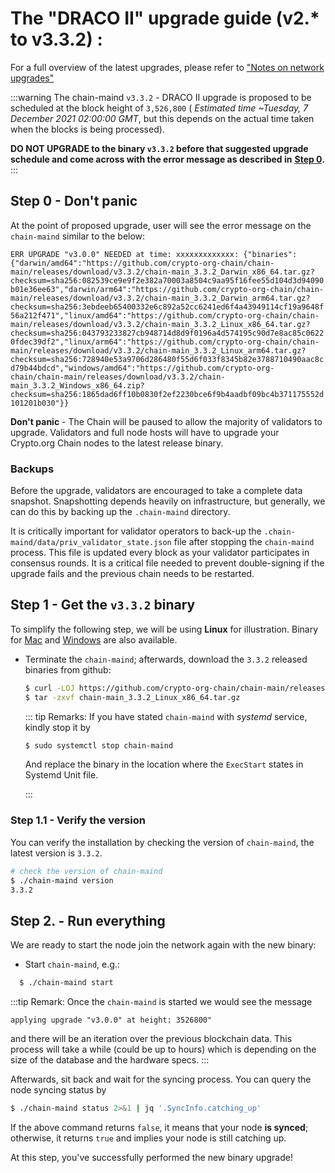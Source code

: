 # The "DRACO II" upgrade guide (v2.\* to v3.3.2) :

For a full overview of the latest upgrades, please refer to ["Notes on network upgrades"](https://crypto.org/docs/getting-started/mainnet.html#step-0-notes-on-network-upgrades)

:::warning The chain-maind `v3.3.2` - DRACO II upgrade is proposed to be scheduled at the block height of `3,526,800` ( _Estimated time \~Tuesday, 7 December 2021 02:00:00 GMT_, but this depends on the actual time taken when the blocks is being processed).

**DO NOT UPGRADE to the binary `v3.3.2` before that suggested upgrade schedule and come across with the error message as described in** [**Step 0**](upgrade\_guide\_draco\_2.md#step-0-don-t-panic)**.** :::

## Step 0 - Don't panic

At the point of proposed upgrade, user will see the error message on the `chain-maind` similar to the below:

`ERR UPGRADE "v3.0.0" NEEDED at time: xxxxxxxxxxxxx: {"binaries":{"darwin/amd64":"https://github.com/crypto-org-chain/chain-main/releases/download/v3.3.2/chain-main_3.3.2_Darwin_x86_64.tar.gz?checksum=sha256:082539ce9e9f2e382a70003a8504c9aa95f16fee55d104d3d94090b01e36ee63","darwin/arm64":"https://github.com/crypto-org-chain/chain-main/releases/download/v3.3.2/chain-main_3.3.2_Darwin_arm64.tar.gz?checksum=sha256:3ebdeeb65400332e6c892a52cc6241ed6f4a43949114cf19a9648f56a212f471","linux/amd64":"https://github.com/crypto-org-chain/chain-main/releases/download/v3.3.2/chain-main_3.3.2_Linux_x86_64.tar.gz?checksum=sha256:043793233827cb948714d8d9f0196a4d574195c90d7e8ac85c06220fdec39df2","linux/arm64":"https://github.com/crypto-org-chain/chain-main/releases/download/v3.3.2/chain-main_3.3.2_Linux_arm64.tar.gz?checksum=sha256:728940e53a9706d286480f55d6f033f8345b82e3788710490aac8cd79b44bdcd","windows/amd64":"https://github.com/crypto-org-chain/chain-main/releases/download/v3.3.2/chain-main_3.3.2_Windows_x86_64.zip?checksum=sha256:1865dad6ff10b0830f2ef2230bce6f9b4aadbf09bc4b371175552d101201b030"}}`

**Don't panic** - The Chain will be paused to allow the majority of validators to upgrade. Validators and full node hosts will have to upgrade your Crypto.org Chain nodes to the latest release binary.

### Backups

Before the upgrade, validators are encouraged to take a complete data snapshot. Snapshotting depends heavily on infrastructure, but generally, we can do this by backing up the `.chain-maind` directory.

It is critically important for validator operators to back-up the `.chain-maind/data/priv_validator_state.json` file after stopping the `chain-maind` process. This file is updated every block as your validator participates in consensus rounds. It is a critical file needed to prevent double-signing if the upgrade fails and the previous chain needs to be restarted.

## Step 1 - Get the `v3.3.2` binary

To simplify the following step, we will be using **Linux** for illustration. Binary for [Mac](https://github.com/crypto-org-chain/chain-main/releases/download/v3.3.2/chain-main\_3.3.2\_Darwin\_x86\_64.tar.gz) and [Windows](https://github.com/crypto-org-chain/chain-main/releases/download/v3.3.2/chain-main\_3.3.2\_Windows\_x86\_64.zip) are also available.

*   Terminate the `chain-maind`; afterwards, download the `3.3.2` released binaries from github:

    ```bash
    $ curl -LOJ https://github.com/crypto-org-chain/chain-main/releases/download/v3.3.2/chain-main_3.3.2_Linux_x86_64.tar.gz
    $ tar -zxvf chain-main_3.3.2_Linux_x86_64.tar.gz
    ```

    ::: tip Remarks: If you have stated `chain-maind` with _systemd_ service, kindly stop it by

    ```bash
    $ sudo systemctl stop chain-maind
    ```

    And replace the binary in the location where the `ExecStart` states in Systemd Unit file.

    :::

### Step 1.1 - Verify the version

You can verify the installation by checking the version of `chain-maind`, the latest version is `3.3.2`.

```bash
# check the version of chain-maind
$ ./chain-maind version
3.3.2
```

## Step 2. - Run everything

We are ready to start the node join the network again with the new binary:

* Start `chain-maind`, e.g.:

```bash
  $ ./chain-maind start
```

:::tip Remark: Once the `chain-maind` is started we would see the message

```
applying upgrade "v3.0.0" at height: 3526800"
```

and there will be an iteration over the previous blockchain data. This process will take a while (could be up to hours) which is depending on the size of the database and the hardware specs. :::

Afterwards, sit back and wait for the syncing process. You can query the node syncing status by

```bash
$ ./chain-maind status 2>&1 | jq '.SyncInfo.catching_up'
```

If the above command returns `false`, it means that your node **is synced**; otherwise, it returns `true` and implies your node is still catching up.

At this step, you've successfully performed the new binary upgrade!
